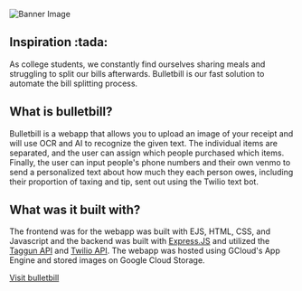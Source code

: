 ![Banner Image](https://i.imgur.com/OXBbwhj.png)
<h2>Inspiration :tada: </h2>
As college students, we constantly find ourselves sharing meals and struggling to split our bills afterwards. Bulletbill is our fast solution to automate the bill splitting process.
<h2>What is bulletbill?</h2>
Bulletbill is a webapp that allows you to upload an image of your receipt and will use OCR and AI to recognize the given text. The individual items are separated, and the user can assign which people purchased which items. Finally, the user can input people's phone numbers and their own venmo to send a personalized text about how much they each person owes, including their proportion of taxing and tip, sent out using the Twilio text bot.
<h2>What was it built with?</h2>
The frontend was for the webapp was built with EJS, HTML, CSS, and Javascript and the backend was built with <span><a href="https://expressjs.com/">Express.JS</a></span> and utilized the <span><a href="https://www.taggun.io/">Taggun API</a></span> and <span><a href="https://www.twilio.com/go/twilio-brand-sales-namer-1?utm_source=google&utm_medium=cpc&utm_term=twilio%20api&utm_campaign=G_S_NAMER_Brand_Twilio&gclid=CjwKCAjwloCSBhAeEiwA3hVo_ewG8Nn0H-hsjVcD_Sew0B_fLOzwzD1jZ0NLbsMF2o4wa6Mq1hDyqhoCLyAQAvD_BwE">Twilio API</a></span>. The webapp was hosted using GCloud's App Engine and stored images on Google Cloud Storage.
<p></p>
<a href="https://bulletbill.tech/">Visit bulletbill</a>

